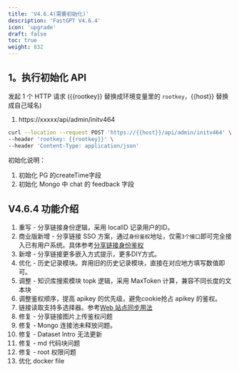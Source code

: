 ```yaml
---
title: 'V4.6.4(需要初始化)'
description: 'FastGPT V4.6.4'
icon: 'upgrade'
draft: false
toc: true
weight: 832
---
```


## 1。执行初始化 API

发起 1 个 HTTP 请求 ({{rootkey}} 替换成环境变量里的 `rootkey`，{{host}} 替换成自己域名)

1. https://xxxxx/api/admin/initv464

```bash
curl --location --request POST 'https://{{host}}/api/admin/initv464' \
--header 'rootkey: {{rootkey}}' \
--header 'Content-Type: application/json'
```

初始化说明：
1. 初始化 PG 的createTime字段
2. 初始化 Mongo 中 chat 的 feedback 字段


## V4.6.4 功能介绍

1. 重写 - 分享链接身份逻辑，采用 localID 记录用户的ID。
2. 商业版新增 - 分享链接 SSO 方案，通过`身份鉴权`地址，仅需`3个接口`即可完全接入已有用户系统。具体参考[分享链接身份鉴权](/docs/development/openapi/share/)
3. 新增 - 分享链接更多嵌入方式提示，更多DIY方式。
4. 优化 - 历史记录模块。弃用旧的历史记录模块，直接在对应地方填写数值即可。
5. 调整 - 知识库搜索模块 topk 逻辑，采用 MaxToken 计算，兼容不同长度的文本块
6. 调整鉴权顺序，提高 apikey 的优先级，避免cookie抢占 apikey 的鉴权。
7. 链接读取支持多选择器。参考[Web 站点同步用法](/docs/course/webSync)
8. 修复 - 分享链接图片上传鉴权问题
9. 修复 - Mongo 连接池未释放问题。
10. 修复 - Dataset Intro 无法更新
11. 修复 - md 代码块问题
12. 修复 - root 权限问题
13. 优化 docker file  


